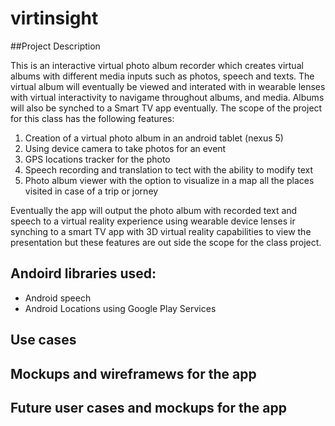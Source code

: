 # virtinsight

##Project Description

This is an interactive virtual photo album recorder which creates virtual albums with different media inputs such as photos, speech and texts. The virtual album will eventually be viewed and interated with in wearable lenses with virtual interactivity to navigame throughout albums, and media.  Albums will also be synched to a Smart TV app  eventually.  The scope of the project for this class has the following features:

1. Creation of a virtual photo album in an android tablet (nexus 5)
2. Using device camera to take photos for an event
3. GPS locations tracker for the photo
4. Speech recording and translation to tect with the ability to modify text
5. Photo album viewer with the option to visualize in a map all the places visited in case of a trip or jorney

Eventually the app will output the photo album with recorded text and speech to a virtual reality experience using  wearable device lenses ir synching to a smart TV app with 3D virtual reality capabilities to view the presentation but these features are out side the scope for the class project. 

## Andoird libraries used:
* Android speech
* Android Locations using Google Play Services 

## Use cases

## Mockups and wireframews for the app

## Future user cases and mockups for the app
